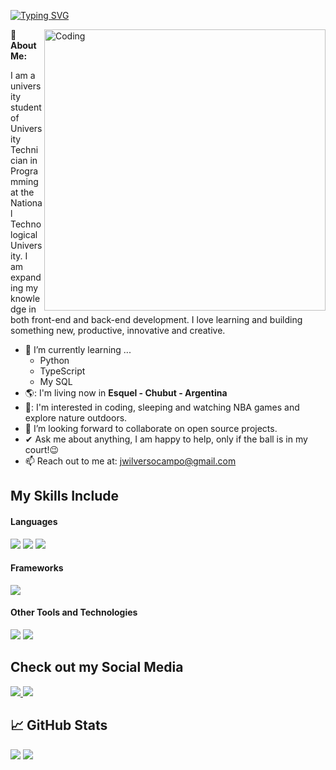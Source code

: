 <a href="https://git.io/typing-svg"><img src="https://readme-typing-svg.herokuapp.com?font=Fira+Code&weight=600&size=30&duration=3000&pause=5000&color=851c73&center=true&vCenter=true&width=1000&lines=Hey+People%2C+I'm+Jeremias+Wilvers" alt="Typing SVG" /></a>

<img align="right" alt="Coding" width="450" src="https://cdn.dribbble.com/users/1162077/screenshots/3848914/programmer.gif">


**💫 About Me:**

I am a university student of University Technician in Programming at the National Technological University. I am expanding my knowledge in both front-end and back-end development. I love learning and building something new, productive, innovative and creative.

- 🌱 I’m currently learning ...
     - Python
     - TypeScript
     - My SQL
- 🌎: I'm living now in **Esquel - Chubut - Argentina**
- 🌴: I'm interested in coding, sleeping and watching NBA games and explore nature outdoors.
- 👯 I’m looking forward to collaborate on open source projects.
- ✔ Ask me about anything, I am happy to help, only if the ball is in my court!😉<br>
- 📫 Reach out to me at: <a href="jwilversocampo@gmail.com">jwilversocampo@gmail.com</a>


## **My Skills Include**

<h4> Languages </h4>
<span> 
  <img src="https://img.shields.io/badge/HTML5-E34F26?style=for-the-badge&logo=html5&logoColor=white">
  <img src="https://img.shields.io/badge/CSS3-1572B6?style=for-the-badge&logo=css3&logoColor=white">
  <img src="https://img.shields.io/badge/JavaScript-F7DF1E?style=for-the-badge&logo=javascript&logoColor=black">
</span>

<h4> Frameworks </h4>
<span>
  <img src="https://img.shields.io/badge/Bootstrap-563D7C?style=for-the-badge&logo=bootstrap&logoColor=white">
</span>

<h4> Other Tools and Technologies </h4>
<span>
  <img src="https://img.shields.io/badge/Git-F05032?style=for-the-badge&logo=git&logoColor=white">
  <img src="https://img.shields.io/badge/Visual_Studio_Code-0078D4?style=for-the-badge&logo=visual%20studio%20code&logoColor=white">
</span>


## **Check out my Social Media**
<span>
  <a href="https://www.instagram.com/jerewilvers_/">
    <img src="https://img.shields.io/badge/Instagram-%23E4405F.svg?style=for-the-badge&logo=Instagram&logoColor=white">
  </a>
  <a href="https://www.twitch.tv/juaramias">
    <img src="https://img.shields.io/badge/Twitch-%239146FF.svg?style=for-the-badge&logo=Twitch&logoColor=white">
  </a>
</span>


## **📈 GitHub Stats**

[![](https://github-readme-stats.vercel.app/api?username=jerewilvers&show_icons=true&theme=tokyonight&hide_border=true&locale=en)](https://github.com/jerewilvers)
[![](https://github-readme-streak-stats.herokuapp.com/?user=jerewilvers&theme=material-palenight)](https://github.com/jerewilvers)

